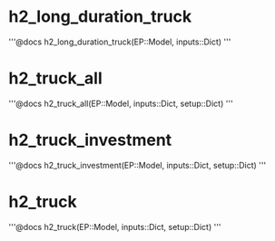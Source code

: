 # h2_long_duration_truck
'''@docs
h2_long_duration_truck(EP::Model, inputs::Dict)
'''

# h2_truck_all
'''@docs
h2_truck_all(EP::Model, inputs::Dict, setup::Dict)
'''

# h2_truck_investment
'''@docs
h2_truck_investment(EP::Model, inputs::Dict, setup::Dict)
'''

# h2_truck
'''@docs
h2_truck(EP::Model, inputs::Dict, setup::Dict)
'''